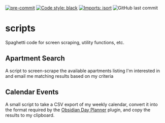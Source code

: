 [![pre-commit](https://img.shields.io/badge/pre--commit-enabled-brightgreen?logo=pre-commit&logoColor=white&style=for-the-badge)](https://github.com/pre-commit/precommit)
[![Code style: black](https://img.shields.io/badge/code%20style-black-000000.svg?style=for-the-badge)](https://github.com/psf/black)
[![Imports: isort](https://img.shields.io/badge/%20imports-isort-%231674b1?&style=for-the-badge)](https://pycqa.github.io/isort/)
![GitHub last commit](https://img.shields.io/github/last-commit/mason3k/scripts?style=for-the-badge)

# scripts

Spaghetti code for screen scraping, utility functions, etc.

## Apartment Search

A script to screen-scrape the available apartments listing I'm interested in and email me matching results based on my criteria

## Calendar Events

A small script to take a CSV export of my weekly calendar, convert it into the format required by the [Obsidian Day Planner](https://github.com/lynchjames/obsidian-day-planner) plugin, and copy the results to my clipboard.
